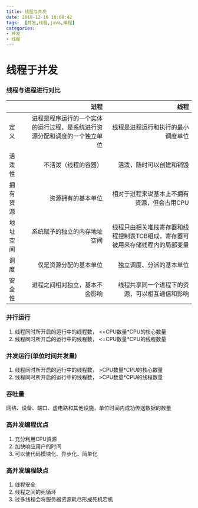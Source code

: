 ```yaml
---
title: 线程与并发
date: 2018-12-16 10:08:42
tags:  [并发,线程,java,编程]
categories: 
- 并发
- 线程
---
```

# 线程于并发

### 线程与进程进行对比  
|			|进程						|线程						|
| 	 :------| ------:                   | ------:                   |
|定义		|进程是程序运行的一个实体的运行过程，是系统进行资源分配和调度的一个独立单位 | 线程是进程运行和执行的最小调度单位
|活泼性	    | 不活泼（线程的容器）          |活泼，随时可以创建和销毁
|拥有资源  	|资源拥有的基本单位 |相对于进程来说基本上不拥有资源，但会占用CPU
|地址空间     |	系统赋予的独立的内存地址空间		 |线程只由相关堆栈寄存器和线程控制表TCB组成，寄存器可被用来存储线程内的局部变量
|调度     |	仅是资源分配的基本单位	|独立调度、分派的基本单位
|安全性    | 进程之间相对独立，基本不会影响 | 线程共享同一个进程下的资源，可以相互通信和影响

<!-- more -->


### 并行运行
1. 线程同时所开启的运行中的线程数， <=CPU数量*CPU的核心数量  
2. 线程同时所开启的运行中的线程数， <=CPU数量*CPU的线程数量

### 并发运行(单位时间并发量)
1. 线程同时所开启的运行中的线程数， >CPU数量*CPU的核心数量  
2. 线程同时所开启的运行中的线程数， >CPU数量*CPU的线程数量

### 吞吐量
网络、设备、端口、虚电路和其他设施，单位时间内成功传送数据的数量

### 高并发编程优点
1. 充分利用CPU资源
2. 加快响应用户的时间
3. 可以使代码模块化、异步化、简单化

### 高并发编程缺点
1. 线程安全
2. 线程之间的死循环
3. 过多线程会将服务器资源耗尽形成死机宕机